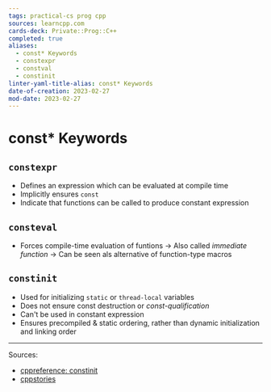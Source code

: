 ```yaml
---
tags: practical-cs prog cpp
sources: learncpp.com
cards-deck: Private::Prog::C++
completed: true
aliases:
  - const* Keywords
  - constexpr
  - constval
  - constinit
linter-yaml-title-alias: const* Keywords
date-of-creation: 2023-02-27
mod-date: 2023-02-27
---
```


# const* Keywords

## `constexpr`
- Defines an expression which can be evaluated at compile time
- Implicitly ensures `const`
- Indicate that functions can be called to produce constant expression

## `consteval`
- Forces compile-time evaluation of funtions
	→ Also called *immediate function*
	→ Can be seen als alternative of function-type macros

## `constinit`
- Used for initializing `static` or `thread-local` variables
- Does not ensure const destruction or *const-qualification*
- Can't be used in constant expression
- Ensures precompiled \& static ordering, rather than dynamic initialization and linking order

---
Sources:
- [cppreference: constinit](https://en.cppreference.com/w/cpp/language/constinit)
- [cppstories](https://www.cppstories.com/2022/const-options-cpp20/)
